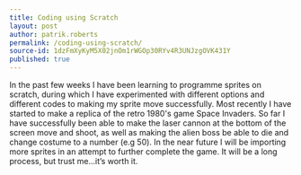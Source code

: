 ```yaml
---
title: Coding using Scratch
layout: post
author: patrik.roberts
permalink: /coding-using-scratch/
source-id: 1dzFmXyKyM5X02jnOm1rWGOp30RYv4R3UNJzgOVK431Y
published: true
---
```

In the past few weeks I have been learning to programme sprites on scratch, during which I have experimented with different options and different codes to making my sprite move successfully. Most recently I have started to make a replica of the retro 1980's  game Space Invaders. So far I have successfully been able to make the laser cannon at the bottom of the screen move and shoot, as well as making the alien boss be able to die and change costume to a number (e.g 50). In the near future I will be importing more sprites in an attempt to further complete the game. It will be a long process, but trust me...it’s worth it.

